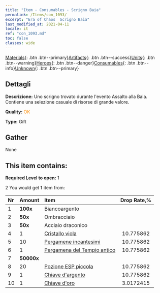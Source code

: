 ```yaml
---
title: "Item - Consumables - Scrigno Baia"
permalink: /Items/con_1093/
excerpt: "Era of Chaos  Scrigno Baia"
last_modified_at: 2021-04-11
locale: it
ref: "con_1093.md"
toc: false
classes: wide
---
```

 [Materials](/it/Items/){: .btn .btn--primary}[Artifacts](/it/Items/Artifacts/){: .btn .btn--success}[Units](/it/Items/Units/){: .btn .btn--warning}[Heroes](/it/Items/Heroes/){: .btn .btn--danger}[Consumables](/it/Items/Consumables/){: .btn .btn--info}[Unknown](/it/Items/Unknown/){: .btn .btn--primary}

## Dettagli
 **Descrizione:** Uno scrigno trovato durante l'evento Assalto alla Baia. Contiene una selezione casuale di risorse di grande valore.

 **Quality:** <span style="color: #FF8C00">OK</span>

 **Type:** Gift

## Gather

  None

## This item contains:

 **Required Level to open:** 1

 2 You would get **1** item  from:

  | Nr | Amount |     Item    | Drop Rate,% |
  |:---|:-------|:------------|:---------:|
  | 1 |  **100x** | Biancoargento |  | 10.775862 | 
  | 2 |  **50x** | Ombracciaio |  | 10.775862 | 
  | 3 |  **50x** | Acciaio draconico |  | 10.775862 | 
  | 4 | 1 | [Cristallo viola](/it/Items/con_720/) | 10.775862 | 
  | 5 | 10 | [Pergamene incantesimi](/it/Items/con_694/) | 10.775862 | 
  | 6 | 1 | [Pergamena del Tempio antico](/it/Items/con_697/) | 10.775862 | 
  | 7 |  **50000x** | <i class="fas fa-coins"/> |  | 10.775862 | 
  | 8 | 20 | [Pozione ESP piccola](/it/Items/con_701/) | 10.775862 | 
  | 9 | 1 | [Chiave d'argento](/it/Items/con_693/) | 10.775862 | 
  | 10 | 1 | [Chiave d'oro](/it/Items/con_783/) | 3.0172415 | 
